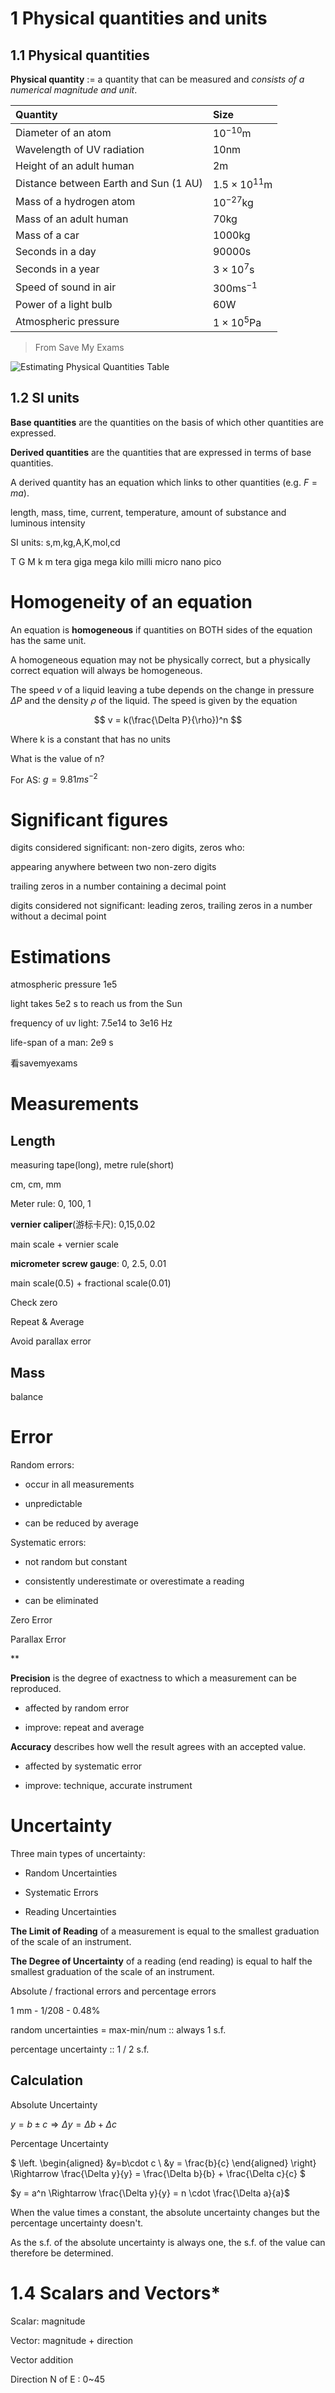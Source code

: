 # 1 Physical quantities and units

## 1.1 Physical quantities

**Physical quantity** := a quantity that can be measured and *consists of a numerical magnitude and unit*. 

| Quantity                              | Size                       |
| :------------------------------------ | :------------------------- |
| Diameter of an atom                   | $10^{−10} \mathrm{m}$      |
| Wavelength of UV radiation            | $10 \mathrm{nm}$           |
| Height of an adult human              | $2 \mathrm{m}$             |
| Distance between Earth and Sun (1 AU) | $1.5 × 10^{11} \mathrm{m}$ |
| Mass of a hydrogen atom               | $10^{−27} \mathrm{kg}$     |
| Mass of an adult human                | $70 \mathrm{kg}$           |
| Mass of a car                         | $1000 \mathrm{kg}$         |
| Seconds in a day                      | $90 000 \mathrm{s}$        |
| Seconds in a year                     | $3 × 10^7 \mathrm{s}$      |
| Speed of sound in air                 | $300 \mathrm{ms^{−1}}$     |
| Power of a light bulb                 | $60 \mathrm{W}$            |
| Atmospheric pressure                  | $1 × 10^5 \mathrm{Pa}$     |

> From Save My Exams

![Estimating Physical Quantities Table](image.png)

## 1.2 SI units
**Base quantities** are the quantities on the basis of which other quantities are expressed. 

**Derived quantities** are the quantities that are expressed in terms of base quantities. 

A derived quantity has an equation which links to other quantities (e.g. $F=ma$). 

length, mass, time, current, temperature, amount of substance and luminous intensity

SI units: s,m,kg,A,K,mol,cd

T G M k m 
tera giga mega kilo
milli micro nano pico

# Homogeneity of an equation

An equation is **homogeneous** if quantities on BOTH sides of the equation has the same unit. 

A homogeneous equation may not be physically correct, but a physically correct equation will always be homogeneous.

The speed $v$ of a liquid leaving a tube depends on the change in pressure $\Delta P$ and the density $\rho$ of the liquid. The speed is given by the equation

$$
v = k(\frac{\Delta P}{\rho})^n
$$

Where k is a constant that has no units

What is the value of n?

For AS: $g = 9.81ms^{-2}$

# Significant figures

digits considered significant: non-zero digits, zeros who:

appearing anywhere between two non-zero digits

trailing zeros in a number containing a decimal point

digits considered not significant: leading zeros, trailing zeros in a number without a decimal point

# Estimations

atmospheric pressure 1e5

light takes 5e2 s to reach us from the Sun

frequency of uv light: 7.5e14 to 3e16 Hz

life-span of a man: 2e9 s

看savemyexams

# Measurements

## Length

measuring tape(long), metre rule(short)

cm, cm, mm

Meter rule: 0, 100, 1

**vernier caliper**(游标卡尺): 0,15,0.02

main scale + vernier scale

**micrometer screw gauge**: 0, 2.5, 0.01

main scale(0.5) + fractional scale(0.01)

Check zero

Repeat & Average

Avoid parallax error

## Mass

balance

# Error

Random errors:

- occur in all measurements

- unpredictable

- can be reduced by average

Systematic errors:

- not random but constant

- consistently underestimate or overestimate a reading

- can be eliminated

Zero Error

Parallax Error

**

**Precision** is the degree of exactness to which a measurement can be reproduced. 

- affected by random error

- improve: repeat and average

**Accuracy** describes how well the result agrees with an accepted value. 

- affected by systematic error

- improve: technique, accurate instrument








# Uncertainty

Three main types of uncertainty:

- Random Uncertainties

- Systematic Errors

- Reading Uncertainties

**The Limit of Reading** of a measurement is equal to the smallest graduation of the scale of an instrument. 

**The Degree of Uncertainty** of a reading (end reading) is equal to half the smallest graduation of the scale of an instrument. 

Absolute / fractional errors and percentage errors

1 mm - 1/208 - 0.48%

random uncertainties = max-min/num :: always 1 s.f.

percentage uncertainty :: 1 / 2 s.f.

## Calculation

Absolute Uncertainty

$y = b \pm c \Rightarrow \Delta y = \Delta b + \Delta c$

Percentage Uncertainty

$
\left. 
\begin{aligned}
&y=b\cdot c \\
&y = \frac{b}{c}
\end{aligned}
\right\}
\Rightarrow
\frac{\Delta y}{y} = \frac{\Delta b}{b} + \frac{\Delta c}{c}
$

$y = a^n \Rightarrow \frac{\Delta y}{y} = n \cdot \frac{\Delta a}{a}$

When the value times a constant, the absolute uncertainty changes but the percentage uncertainty doesn't. 

As the s.f. of the absolute uncertainty is always one, the s.f. of the value can therefore be determined. 


# 1.4 Scalars and Vectors*

Scalar: magnitude

Vector: magnitude + direction

Vector addition

Direction N of E : 0~45
